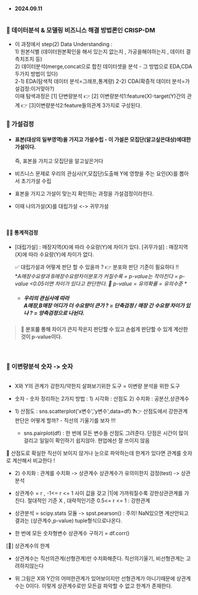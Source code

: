 <ul>
<li><strong>2024.09.11</strong></li>
</ul>
<p><img alt="" src="https://velog.velcdn.com/images/victoryone/post/2dd7247b-5035-4098-b0a8-7eae31dc6afd/image.jpg" /></p>
<h3 id="📌-데이터분석--모델링-비즈니스-해결-방법론인-crisp-dm">📌 데이터분석 &amp; 모델링 비즈니스 해결 방법론인 CRISP-DM</h3>
<ul>
<li>이 과정에서 step(2) Data Understanding :<br /> 1) 원본식별 (데이터원본확인을 해서 있는지 없는지 , 가공을해야하는지 , 데이터 결측치조치 등)<br /> 2) 데이터분석(merge,concat으로 합친 데이터셋을 분석 - 그 방법으로 EDA,CDA 두가지 방법이 있다)<br /> 2-1) EDA(탐색적 데이터 분석=그래프,통계량) 2-2) CDA(확증적 데이터 분석=가설검정:이거맞아?)<br />
이때 탐색과정은 [1] 단변량분석 👉 [2] 이변량분석1:feature(X)-target(Y)간의 관계 👉 [3]이변량분석2:feature들의관계 3가지로 구성된다. </li>
</ul>
<h3 id="📌-가설검정-br">📌 가설검정 <br /></h3>
<ul>
<li><h4 id="표본대상의-일부영역을-가지고-가설수립---이-가설은-모집단알고싶은대상에대한-가설이다">표본(대상의 일부영역)을 가지고 가설수립 - 이 가설은 모집단(알고싶은대상)에대한 가설이다.</h4>
<p>즉, 표본을 가지고 모집단을 알고싶은거다 </p>
</li>
<li><p>비즈니스 문제로 우리의 관심사(Y,모집단)도출해 Y에 영향을 주는 요인(X)를 뽑아서 초기가설 수립  </p>
</li>
<li><p>표본을 가지고 가설이 맞는지 확인하는 과정을 가설검정이라한다.</p>
</li>
<li><p>이때 나의가설(X)를 대립가설 &lt;-&gt; 귀무가설 </p>
</li>
</ul>
<br /> 

<h4 id="✍🏻-통계적검정-br">✍🏻 통계적검정 <br /></h4>
<ul>
<li><p>[대립가설] : 매장지역(X)에 따라 수요량(Y)에 차이가 있다. 
[귀무가설] : 매장지역(X)에 따라 수요량(Y)에 차이가 없다.
  <img alt="" src="https://velog.velcdn.com/images/victoryone/post/270e0d47-6350-4ed5-93af-3953d2d48f62/image.jpg" /></p>
<p>  ✅ 대립가설과 어떻게 판단 할 수 있을까 ? 👉 분포와 판단 기준이 필요하다  !! <br />  *<em>A매장수요량과 B매장수요량차이분포가 커질수록 = p-value는 작아진다 = p-value &lt;0.05이면 차이가 있다고 판단한다.
   📝 p-value = 유의확률 = 유의수준 
  *</em> <br /> </p>
<ul>
<li><h5 id="우리의-관심사에-따라--br--a매장b매장-어디가-더-수요량이-큰가---단축검정--매장-간-수요량-차이가-있나---양측검정으로-나뉜다--br">우리의 관심사에 따라  <br />  A매장,B매장 어디가 더 수요량이 큰가 ? = 단축검정 / 매장 간 수요량 차이가 있나 ? = 양측검정으로 나뉜다.  <br /></h5>
</li>
</ul>
</li>
</ul>
<blockquote>
<h4 id="📌-분포를-통해-차이가-큰지-작은지-판단할-수-있고-손쉽게-판단할-수-있게-계산한-것이-p-value이다-----br">📌 분포를 통해 차이가 큰지 작은지 판단할 수 있고 손쉽게 판단할 수 있게 계산한 것이 p-value이다.     <br /></h4>
</blockquote>
<br />

<h3 id="📌-이변량분석-숫자---숫자-br">📌 이변량분석 숫자 -&gt; 숫자 <br /></h3>
<p><img alt="" src="https://velog.velcdn.com/images/victoryone/post/0c02d3fe-09d9-4457-bb09-4b83aa873112/image.jpg" /></p>
<ul>
<li><p>X와 Y의 관계가 강한지/약한지 살펴보기위한 도구 = 이변량 분석을 위한 도구 </p>
</li>
<li><p>숫자 - 숫자 정리하는 2가지 방법 : 1) 시각화 : 산점도 2) 수치화 : 공분산,상관계수 </p>
</li>
<li><p>1) 산점도 : sns.scatterplot('x변수','y변수',data=df) 
❓👉 산점도에서 강한관계 판단은 어떻게 할까? - 직선의 기울기를 보자 !!! </p>
<ul>
<li>sns.pairplot(df) : 한 번에 모든 변수들 산점도 그려준다. 단점은 시간이 많이걸리고 일일이 확인하기 쉽지않아. 현업에선 잘 쓰이지 않음 </li>
</ul>
</li>
</ul>
<p>📌 산점도로 확실한 직선이 보이지 않거나 눈으로 파악하는데 한계가 있다면 관계를 숫자로 계산해서 비교한다 ! </p>
<ul>
<li><p>2) 수치화 :
관계를 수치화 -&gt; 상관계수 
상관계수가 유의미한지 검정(test) -&gt; 상관분석 </p>
</li>
<li><p>상관계수 = r , -1&lt;= r &lt;= 1 사이 값을 갖고 |1|에 가까워질수록 강한상관관계를 가진다.
절대적인 기준 X , 대략적인기준 0.5&lt;= r &lt;= 1 : 강한관계  </p>
</li>
<li><p>상관분석 = scipy.stats 모듈 -&gt; spst.pearson() : 주의! NaN있으면 계산안되고 결과는 (상관계수,p-value) tuple형식으로나온다. </p>
</li>
<li><p>한 번에 모든 숫자형변수 상관계수 구하기 = df.corr() </p>
</li>
</ul>
<p>[🚨] 상관계수의 한계 </p>
<ul>
<li><p>상관계수는 직선의관계(선형관계)만 수치화해준다. 
직선의기울기, 비선형관계는 고려하지않는다 
<img alt="" src="https://velog.velcdn.com/images/victoryone/post/67f758e1-08e3-4d78-a19c-214224115fb8/image.jpg" /></p>
</li>
<li><p>위 그림은 X와 Y간의 어떠한관계가 있어보이지만 선형관계가 아니기때문에 상관계수는 0이다.
이렇게 상관계수로만 모든걸 파악할 수 없고 한계가 존재한다. </p>
</li>
</ul>